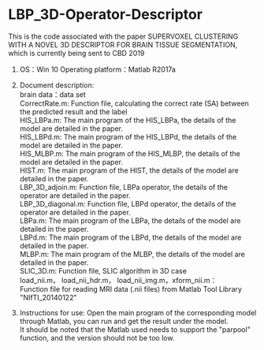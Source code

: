 # LBP_3D-Operator-Descriptor  
This is the code associated with the paper SUPERVOXEL CLUSTERING WITH A NOVEL 3D DESCRIPTOR FOR BRAIN TISSUE SEGMENTATION, which is currently being sent to CBD 2019

1. OS：Win 10      Operating platform：Matlab R2017a  
    
2. Document description:  
brain data：data set  
CorrectRate.m: Function file, calculating the correct rate (SA) between the predicted result and the label  
HIS_LBPa.m: The main program of the HIS_LBPa, the details of the model are detailed in the paper.  
HIS_LBPd.m: The main program of the HIS_LBPd, the details of the model are detailed in the paper.  
HIS_MLBP.m: The main program of the HIS_MLBP, the details of the model are detailed in the paper.  
HIST.m: The main program of the HIST, the details of the model are detailed in the paper.  
LBP_3D_adjoin.m: Function file, LBPa operator, the details of the operator are detailed in the paper.  
LBP_3D_diagonal.m: Function file, LBPd operator, the details of the operator are detailed in the paper.  
LBPa.m: The main program of the LBPa, the details of the model are detailed in the paper.    
LBPd.m: The main program of the LBPd, the details of the model are detailed in the paper.   
MLBP.m: The main program of the MLBP, the details of the model are detailed in the paper.   
SLIC_3D.m: Function file, SLIC algorithm in 3D case   
load_nii.m， load_nii_hdr.m， load_nii_img.m，xform_nii.m：  
Function file for reading MRI data (.nii files) from Matlab Tool Library "NIfTI_20140122"  
   
3. Instructions for use:
Open the main program of the corresponding model through Matlab, you can run and get the result under the model.  
It should be noted that the Matlab used needs to support the "parpool" function, and the version should not be too low.  
